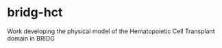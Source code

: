 # bridg-hct
Work developing the physical model of the Hematopoietic Cell Transplant domain in BRIDG
